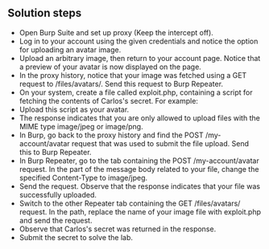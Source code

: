 ## Solution steps

- Open Burp Suite and set up proxy (Keep the intercept off).
- Log in to your account using the given credentials and notice the option for uploading an avatar image.
- Upload an arbitrary image, then return to your account page. Notice that a preview of your avatar is now displayed on the page.
- In the proxy history, notice that your image was fetched using a GET request to /files/avatars/. Send this request to Burp Repeater.
- On your system, create a file called exploit.php, containing a script for fetching the contents of Carlos's secret. For example: <?php echo file_get_contents('/home/carlos/secret'); ?>
- Upload this script as your avatar.
- The response indicates that you are only allowed to upload files with the MIME type image/jpeg or image/png.
- In Burp, go back to the proxy history and find the POST /my-account/avatar request that was used to submit the file upload. Send this to Burp Repeater.
- In Burp Repeater, go to the tab containing the POST /my-account/avatar request. In the part of the message body related to your file, change the specified Content-Type to image/jpeg.
- Send the request. Observe that the response indicates that your file was successfully uploaded.
- Switch to the other Repeater tab containing the GET /files/avatars/<YOUR-IMAGE> request. In the path, replace the name of your image file with exploit.php and send the request.
- Observe that Carlos's secret was returned in the response.
- Submit the secret to solve the lab.
